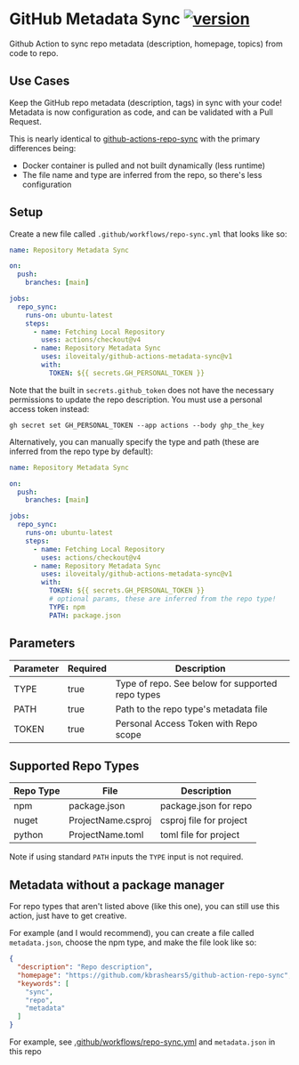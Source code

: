 # GitHub Metadata Sync [![version](https://img.shields.io/github/v/release/iloveitaly/github-actions-metadata-sync)](https://img.shields.io/github/v/release/iloveitaly/github-actions-metadata-sync)

Github Action to sync repo metadata (description, homepage, topics) from code to repo.

## Use Cases

Keep the GitHub repo metadata (description, tags) in sync with your code! Metadata is now configuration as code, and can be validated with a Pull Request.

This is nearly identical to [github-actions-repo-sync](https://github.com/kbrashears5/github-action-repo-sync) with the primary differences being:

* Docker container is pulled and not built dynamically (less runtime)
* The file name and type are inferred from the repo, so there's less configuration

## Setup

Create a new file called `.github/workflows/repo-sync.yml` that looks like so:

```yaml
name: Repository Metadata Sync

on:
  push:
    branches: [main]

jobs:
  repo_sync:
    runs-on: ubuntu-latest
    steps:
      - name: Fetching Local Repository
        uses: actions/checkout@v4
      - name: Repository Metadata Sync
        uses: iloveitaly/github-actions-metadata-sync@v1
        with:
          TOKEN: ${{ secrets.GH_PERSONAL_TOKEN }}
```

Note that the built in `secrets.github_token` does not have the necessary permissions to update the repo description. You must use a personal access token instead:

```shell
gh secret set GH_PERSONAL_TOKEN --app actions --body ghp_the_key
```

Alternatively, you can manually specify the type and path (these are inferred from the repo type by default):

```yaml
name: Repository Metadata Sync

on:
  push:
    branches: [main]

jobs:
  repo_sync:
    runs-on: ubuntu-latest
    steps:
      - name: Fetching Local Repository
        uses: actions/checkout@v4
      - name: Repository Metadata Sync
        uses: iloveitaly/github-actions-metadata-sync@v1
        with:
          TOKEN: ${{ secrets.GH_PERSONAL_TOKEN }}
          # optional params, these are inferred from the repo type!
          TYPE: npm
          PATH: package.json
```

## Parameters

| Parameter | Required | Description |
| --- | --- | --- |
| TYPE | true | Type of repo. See below for supported repo types |
| PATH | true | Path to the repo type's metadata file |
| TOKEN | true | Personal Access Token with Repo scope |

## Supported Repo Types

| Repo Type | File | Description |
| --- | --- | --- |
| npm | package.json | package.json for repo |
| nuget | ProjectName.csproj | csproj file for project |
| python | ProjectName.toml | toml file for project |

Note if using standard `PATH` inputs the `TYPE` input is not required.

## Metadata without a package manager

For repo types that aren't listed above (like this one), you can still use this action, just have to get creative.

For example (and I would recommend), you can create a file called `metadata.json`, choose the npm type, and make the file look like so:

```json
{
  "description": "Repo description",
  "homepage": "https://github.com/kbrashears5/github-action-repo-sync",
  "keywords": [
    "sync",
    "repo",
    "metadata"
  ]
}
```

For example, see [.github/workflows/repo-sync.yml](.github/workflows/repo-metadata-sync.yml) and `metadata.json` in this repo
